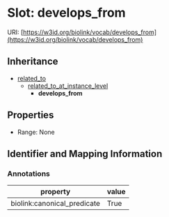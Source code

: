 # Slot: develops_from

URI: [https://w3id.org/biolink/vocab/develops_from](https://w3id.org/biolink/vocab/develops_from)




## Inheritance

* [related_to](related_to.md)
    * [related_to_at_instance_level](related_to_at_instance_level.md)
        * **develops_from**



## Properties

 * Range: None



## Identifier and Mapping Information





### Annotations

| property | value |
| --- | --- |
| biolink:canonical_predicate | True |


